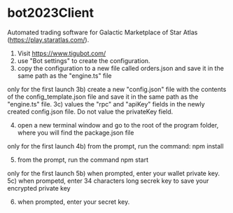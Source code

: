 # bot2023Client

Automated trading software for Galactic Marketplace of Star Atlas (https://play.staratlas.com/).

1) Visit https://www.tigubot.com/
2) use "Bot settings" to create the configuration.
3) copy the configuration to a new file called orders.json and save it in the same path as the "engine.ts" file

only for the first launch
    3b) create a new "config.json" file with the contents of the config_template.json file and save it in the same path as the "engine.ts" file. 
    3c) values the "rpc" and "apiKey" fields in the newly created config.json file. Do not value the privateKey field.

4) open a new terminal window and go to the root of the program folder, where you will find the package.json file

only for the first launch
    4b) from the prompt, run the command: npm install

5) from the prompt, run the command npm start

only for the first launch
    5b) when prompted, enter your wallet private key.
    5c) when prompetd, enter 34 characters long secrek key to save your encrypted private key

6) when prompted, enter your secret key.

